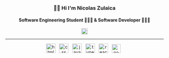 <h3 align="center"> 👋🏻 Hi I'm Nicolas Zulaica</h3>
<h4 align="center"> Software Engineering Student 👨🏻‍🎓 & Software Developer 👨🏻‍💻 </h4>

<div valign="center" align="center">
  <a href="https://www.linkedin.com/in/nicolas-zulaica/" target="blank">
  <img src="https://cdn.worldvectorlogo.com/logos/linkedin-icon-2.svg" height="20px" alt="linkedin"/>
  </a>
  <!--
  &nbsp;&nbsp;
  <a href="https://www.linkedin.com/in/nicolas-zulaica/" target="blank">
  <img src="https://cdn.worldvectorlogo.com/logos/linkedin-icon-2.svg" height="20px" alt="linkedin"/>
  </a>
  &nbsp;&nbsp;
 <a href="https://www.linkedin.com/in/nicolas-zulaica/" target="blank">
  <img src="https://cdn.worldvectorlogo.com/logos/linkedin-icon-2.svg" height="20px" alt="linkedin"/>
  </a>
  -->
</div>

---

<div valign="center" align="center">
  <img src="https://img.icons8.com/color/344/html-5--v1.png" height="30px" alt="html" title="html"/>
  &nbsp;
  <img src="https://img.icons8.com/color/344/css3.png" height="30px" alt="css" title="css"/>
  &nbsp;
  <img src="https://img.icons8.com/color/344/javascript--v1.png" height="30px" alt="javascript" title="javascript"/>
  &nbsp;
  <img src="https://img.icons8.com/color/344/typescript.png" height="30px" alt="typescript" title="typescript"/>
  &nbsp;
  <img src="https://www.logigroup.com/images/modules/react.gif" height="30px" alt="react" title="react"/>
  &nbsp;
  <img src="https://cdn.aglty.io/bwql7jyk/Attachments/NewItems/image_20211214122557_0.png" height="28px" alt="nextjs" title="nextjs"/>
  &nbsp;
  <!-- img src="https://upload.wikimedia.org/wikipedia/commons/thumb/1/1f/WebAssembly_Logo.svg/2048px-WebAssembly_Logo.svg.png" height="28px" alt="wasm" title="web assembly"/-->
  
  
  
  <!--
  &nbsp;&nbsp;
  
-->
  
 </div>

<!--
**NicolasEzequielZulaicaRivera/NicolasEzequielZulaicaRivera** is a ✨ _special_ ✨ repository because its `README.md` (this file) appears on your GitHub profile.

Here are some ideas to get you started:

- 🔭 I’m currently working on ...
- 🌱 I’m currently learning ...
- 👯 I’m looking to collaborate on ...
- 🤔 I’m looking for help with ...
- 💬 Ask me about ...
- 📫 How to reach me: ...
- 😄 Pronouns: ...
- ⚡ Fun fact: ...

## resources
https://worldvectorlogo.com/
https://icons8.com/icons

-->
